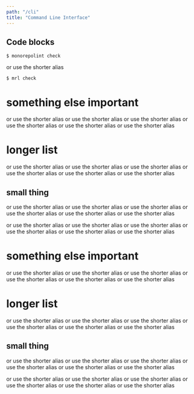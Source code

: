 ```yaml
---
path: "/cli"
title: "Command Line Interface"
---
```


## Code blocks

```
$ monorepolint check
```

or use the shorter alias

```
$ mrl check
```

# something else important
or use the shorter alias
or use the shorter alias
or use the shorter alias
or use the shorter alias
or use the shorter alias
or use the shorter alias

# longer list
or use the shorter alias
or use the shorter alias
or use the shorter alias
or use the shorter alias
or use the shorter alias
or use the shorter alias

## small thing
or use the shorter alias
or use the shorter alias
or use the shorter alias
or use the shorter alias
or use the shorter alias
or use the shorter alias


or use the shorter alias
or use the shorter alias
or use the shorter alias
or use the shorter alias
or use the shorter alias
or use the shorter alias

# something else important
or use the shorter alias
or use the shorter alias
or use the shorter alias
or use the shorter alias
or use the shorter alias
or use the shorter alias

# longer list
or use the shorter alias
or use the shorter alias
or use the shorter alias
or use the shorter alias
or use the shorter alias
or use the shorter alias

## small thing
or use the shorter alias
or use the shorter alias
or use the shorter alias
or use the shorter alias
or use the shorter alias
or use the shorter alias


or use the shorter alias
or use the shorter alias
or use the shorter alias
or use the shorter alias
or use the shorter alias
or use the shorter alias

